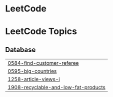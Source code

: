 # LeetCode
<!---LeetCode Topics Start-->
# LeetCode Topics
## Database
|  |
| ------- |
| [0584-find-customer-referee](https://github.com/Rboppana1/LeetCode/tree/master/0584-find-customer-referee) |
| [0595-big-countries](https://github.com/Rboppana1/LeetCode/tree/master/0595-big-countries) |
| [1258-article-views-i](https://github.com/Rboppana1/LeetCode/tree/master/1258-article-views-i) |
| [1908-recyclable-and-low-fat-products](https://github.com/Rboppana1/LeetCode/tree/master/1908-recyclable-and-low-fat-products) |
<!---LeetCode Topics End-->